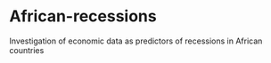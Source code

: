 # African-recessions
Investigation of economic data as predictors of recessions in African countries
